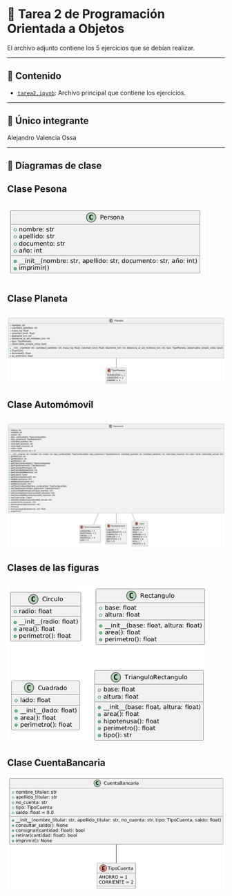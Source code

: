 # 📘 Tarea 2 de Programación Orientada a Objetos

El archivo adjunto contiene los 5 ejercicios que se debían realizar.

---

## 🧠 Contenido

- [`tarea2.ipynb`](./main.py): Archivo principal que contiene los ejercicios.

---

## 🚀 Único integrante
Alejandro Valencia Ossa

---

## 🧠 Diagramas de clase

## Clase Pesona
![Persona](persona.png)
---
## Clase Planeta
![Texto alternativo](planeta.png)
---
## Clase Automómovil
![Texto alternativo](automovil.png)
---
## Clases de las figuras
![Texto alternativo](figuras.png)
---
## Clase CuentaBancaria
![Texto alternativo](cuenta.png)
